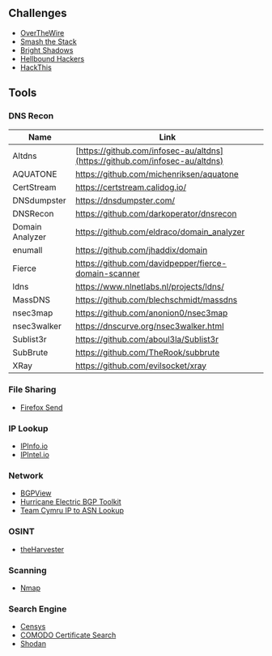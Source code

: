 ## Challenges
* [OverTheWire](https://overthewire.org/wargames/)
* [Smash the Stack](https://smashthestack.org/wargames.html)
* [Bright Shadows](http://bright-shadows.net)
* [Hellbound Hackers](https://www.hellboundhackers.org/)
* [HackThis](https://www.hackthis.co.uk/)

## Tools

### DNS Recon

| Name            | Link                                                   |
|-----------------|--------------------------------------------------------|
| Altdns          | [https://github.com/infosec-au/altdns](https://github.com/infosec-au/altdns)               |
| AQUATONE        | https://github.com/michenriksen/aquatone               |
| CertStream      | https://certstream.calidog.io/                         |
| DNSdumpster     | https://dnsdumpster.com/                               |
| DNSRecon        | https://github.com/darkoperator/dnsrecon               |
| Domain Analyzer | https://github.com/eldraco/domain_analyzer             |
| enumall         | https://github.com/jhaddix/domain                      |
| Fierce          | https://github.com/davidpepper/fierce-domain-scanner   |
| ldns            | https://www.nlnetlabs.nl/projects/ldns/                |
| MassDNS         | https://github.com/blechschmidt/massdns                |
| nsec3map        | https://github.com/anonion0/nsec3map                   |
| nsec3walker     | https://dnscurve.org/nsec3walker.html                  |
| Sublist3r       | https://github.com/aboul3la/Sublist3r                  |
| SubBrute        | https://github.com/TheRook/subbrute                    |
| XRay            | https://github.com/evilsocket/xray                     |


### File Sharing
* [Firefox Send](https://send.firefox.com/)

### IP Lookup
* [IPInfo.io](https://ipinfo.io/)
* [IPIntel.io](https://ipintel.io/)

### Network
* [BGPView](https://bgpview.io/)
* [Hurricane Electric BGP Toolkit](https://bgp.he.net/)
* [Team Cymru IP to ASN Lookup](https://asn.cymru.com/cgi-bin/whois.cgi)

### OSINT
* [theHarvester](https://github.com/laramies/theHarvester)

### Scanning
* [Nmap](https://nmap.org/)

### Search Engine
* [Censys](https://censys.io/)
* [COMODO Certificate Search](https://crt.sh/)
* [Shodan](https://www.shodan.io/)
